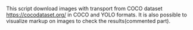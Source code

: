 This script download images with transport from COCO dataset https://cocodataset.org/ in COCO and YOLO formats. It is also possible to visualize markup on images to check the results(commented part).
